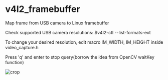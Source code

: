 # v4l2_framebuffer
Map frame from USB camera to Linux framebuffer

Check supported USB camera resolutions:
$v4l2-ctl --list-formats-ext

To change your desired resolution, edit macro IM_WIDTH, IM_HEIGHT inside video_capture.h

Press 'q' and enter to stop query(borrow the idea from OpenCV waitKey function)

![crop](https://cloud.githubusercontent.com/assets/16308037/21586605/dbcd6192-d10d-11e6-86d8-a9c4ed490f5b.jpg)
